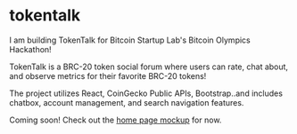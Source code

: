 # tokentalk
I am building TokenTalk for Bitcoin Startup Lab's Bitcoin Olympics Hackathon! 

TokenTalk is a BRC-20 token social forum where users can rate, chat about, and observe metrics for their favorite BRC-20 tokens! 

The project utilizes React, CoinGecko Public APIs, Bootstrap..and includes chatbox, account management, and search navigation features.

Coming soon! Check out the [home page mockup](https://github.com/theresa-whynot/tokentalk/blob/main/tokentalk%20frontend%20mockup.docx) for now.

